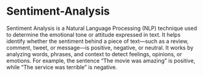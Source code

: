 # Sentiment-Analysis
Sentiment Analysis is a Natural Language Processing (NLP) technique used to determine the emotional tone or attitude expressed in text. It helps identify whether the sentiment behind a piece of text—such as a review, comment, tweet, or message—is positive, negative, or neutral.
It works by analyzing words, phrases, and context to detect feelings, opinions, or emotions. For example, the sentence “The movie was amazing” is positive, while “The service was terrible” is negative.
